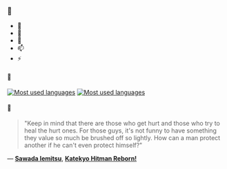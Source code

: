 ### 👋

- 🔭
- 🌱
- 💬
- 📫
- ⚡

#### 🧏

[![Most used languages](https://github-readme-stats-aynah.vercel.app/api/top-langs/?username=aynh&theme=solarized-dark&langs_count=6&layout=compact&hide_title=true)](https://github.com/anuraghazra/github-readme-stats#gh-dark-mode-only)
[![Most used languages](https://github-readme-stats-aynah.vercel.app/api/top-langs/?username=aynh&theme=solarized-light&langs_count=6&layout=compact&hide_title=true)](https://github.com/anuraghazra/github-readme-stats#gh-light-mode-only)

#### 💬

> "Keep in mind that there are those who get hurt and those who try to heal the hurt ones. For those guys, it's not funny to have something they value so much be brushed off so lightly. How can a man protect another if he can't even protect himself?"

&mdash; [**Sawada Iemitsu**](https://myanimelist.net/character.php?q=Sawada%20Iemitsu&cat=character), [**Katekyo Hitman Reborn!**](https://myanimelist.net/search/all?q=Katekyo%20Hitman%20Reborn!&cat=all)
